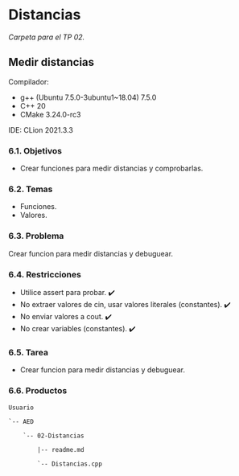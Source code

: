 # Distancias

*Carpeta para el TP 02.*

## Medir distancias

Compilador:
* g++ (Ubuntu 7.5.0-3ubuntu1~18.04) 7.5.0
* C++ 20
* CMake 3.24.0-rc3

IDE: CLion 2021.3.3

### 6.1. Objetivos

* Crear funciones para medir distancias y comprobarlas.

### 6.2. Temas

* Funciones.
* Valores.

### 6.3. Problema

Crear funcion para medir distancias y debuguear.

### 6.4. Restricciones

* Utilice assert para probar. :heavy_check_mark:
* No extraer valores de cin, usar valores literales (constantes). :heavy_check_mark:
* No enviar valores a cout. :heavy_check_mark:
* No crear variables (constantes). :heavy_check_mark:

### 6.5. Tarea

* Crear funcion para medir distancias y debuguear.

### 6.6. Productos

    Usuario

    `-- AED

        `-- 02-Distancias

            |-- readme.md

            `-- Distancias.cpp